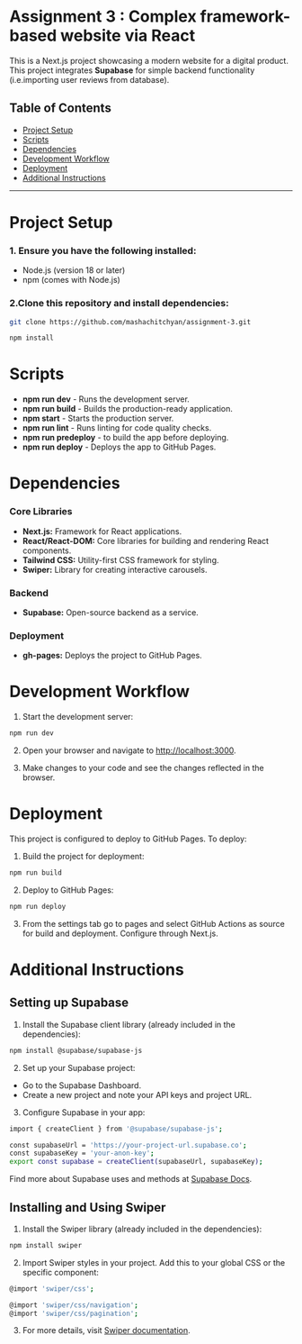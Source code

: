 # Assignment 3 : Complex framework-based website via React

This is a Next.js project showcasing a modern website for a digital product. This project integrates **Supabase** for simple backend functionality (i.e.importing user reviews from database).

## Table of Contents

- [Project Setup](#project-setup)
- [Scripts](#scripts)
- [Dependencies](#dependencies)
- [Development Workflow](#development-workflow)
- [Deployment](#deployment)
- [Additional Instructions](#additional-instructions)

---

# Project Setup

### 1. Ensure you have the following installed:

- Node.js (version 18 or later)
- npm (comes with Node.js)


### 2.Clone this repository and install dependencies:

```bash 
git clone https://github.com/mashachitchyan/assignment-3.git

npm install
```

# Scripts

- **npm run dev** - Runs the development server.
- **npm run build** - Builds the production-ready application.
- **npm start** - Starts the production server.
- **npm run lint** - Runs linting for code quality checks.
- **npm run predeploy** - to build the app before deploying.
- **npm run deploy** - Deploys the app to GitHub Pages.

# Dependencies 
### Core Libraries 
- **Next.js:** Framework for React applications.
- **React/React-DOM:** Core libraries for building and rendering React components.
- **Tailwind CSS:** Utility-first CSS framework for styling.
- **Swiper:** Library for creating interactive carousels.

### Backend 
- **Supabase:** Open-source backend as a service.

### Deployment 
- **gh-pages:** Deploys the project to GitHub Pages.


# Development Workflow

1. Start the development server:

```bash
npm run dev 
```

2. Open your browser and navigate to [http://localhost:3000](http://localhost:3000).

3.  Make changes to your code and see the changes reflected in the browser.


# Deployment 

This project is configured to deploy to GitHub Pages. To deploy:

1. Build the project for deployment:

```bash
npm run build
```

2. Deploy to GitHub Pages:

```bash
npm run deploy 
```

3. From the settings tab go to pages and select GitHub Actions as source for build and deployment. Configure through Next.js.

# Additional Instructions
## Setting up Supabase
1. Install the Supabase client library (already included in the dependencies):
```bash
npm install @supabase/supabase-js
```
2. Set up your Supabase project:
- Go to the Supabase Dashboard.
- Create a new project and note your API keys and project URL.

3. Configure Supabase in your app:
```bash 
import { createClient } from '@supabase/supabase-js';

const supabaseUrl = 'https://your-project-url.supabase.co';
const supabaseKey = 'your-anon-key';
export const supabase = createClient(supabaseUrl, supabaseKey);
```

Find more about Supabase uses and methods at [Supabase Docs](https://supabase.com/docs).

## Installing and Using Swiper
1. Install the Swiper library (already included in the dependencies):
```bash
npm install swiper
```

2. Import Swiper styles in your project. Add this to your global CSS or the specific component:
```bash
@import 'swiper/css';

@import 'swiper/css/navigation';
@import 'swiper/css/pagination';
```

3. For more details, visit [Swiper documentation](https://swiperjs.com).

###










